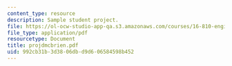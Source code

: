 ```yaml
---
content_type: resource
description: Sample student project.
file: https://ol-ocw-studio-app-qa.s3.amazonaws.com/courses/16-810-engineering-design-and-rapid-prototyping-january-iap-2007/992cb31b3d3806dbd9d606584598b452_projdmcbrien.pdf
file_type: application/pdf
resourcetype: Document
title: projdmcbrien.pdf
uid: 992cb31b-3d38-06db-d9d6-06584598b452
---
```

